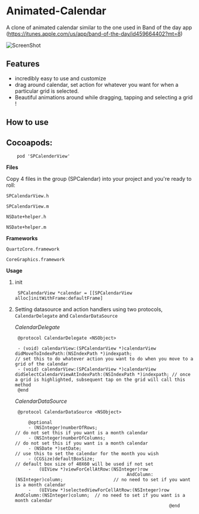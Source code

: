 Animated-Calendar
=================

A clone of animated calendar similar to the one used in Band of the day app (https://itunes.apple.com/us/app/band-of-the-day/id459664402?mt=8)

![ScreenShot](http://i.giphy.com/5xtDarH4Y5ehr0tKGju.gif)

Features
---------
* incredibly easy to use and customize
* drag around calendar, set action for whatever you want for when a particular grid is selected.
* Beautiful animations around while dragging, tapping and selecting a grid !

How to use
-----------

Cocoapods:
-----------

		pod 'SPCalenderView'


**Files**

Copy 4 files in the group (SPCalendar) into your project and you're ready to roll:

`SPCalendarView.h`

`SPCalendarView.m`

`NSDate+helper.h`

`NSDate+helper.m`

**Frameworks**

`QuartzCore.framework`

`CoreGraphics.framework`

**Usage**

1. init


	
		SPCalendarView *calendar = [[SPCalendarView alloc]initWithFrame:defaultFrame]
		
		
2. Setting datasource and action handlers using two protocols, `CalendarDelegate` and `CalendarDataSource`

	*CalendarDelegate*
	
		@protocol CalendarDelegate <NSObject>

		- (void) calendarView:(SPCalendarView *)calendarView didMoveToIndexPath:(NSIndexPath *)indexpath;								// set this to do whatever action you want to do when you move to a grid of the calendar
		- (void) calendarView:(SPCalendarView *)calendarView didSelectCalendarViewAtIndexPath:(NSIndexPath *)indexpath; // once a grid is highlighted, subsequent tap on the grid will call this method
		@end

	*CalendarDataSource*
	
		@protocol CalendarDataSource <NSObject>

			@optional
			- (NSInteger)numberOfRows;															// do not set this if you want is a month calendar
			- (NSInteger)numberOfColumns;														// do not set this if you want is a month calendar
			- (NSDate *)setDate;																		// use this to set the calendar for the month you wish
			- (CGSize)defaultBoxSize;																// default box size of 40X60 will be used if not set
			-	(UIView *)viewForCellAtRow:(NSInteger)row
												 AndColumn:(NSInteger)column;					// no need to set if you want is a month calendar
			-	(UIView *)selectedViewForCellAtRow:(NSInteger)row AndColumn:(NSInteger)column;	// no need to set if you want is a month calendar
																 @end






